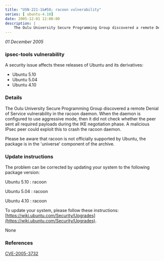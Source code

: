 ```yaml
---
title: "USN-221-1&#58; racoon vulnerability"
series: [ ubuntu-4.10]
date: 2005-12-01 12:00:00
description: |
    The Oulu University Secure Programming Group discovered a remote Denial of Service vulnerability in the racoon daemon. When the daemon is configured to use aggressive mode, then it did not check whether the peer sent all required payloads during the IKE negotiation phase. A malicious IPsec peer could exploit this to crash the racoon daemon.
--- 
```

 
 

*01 December 2005*

### ipsec-tools vulnerability

A security issue affects these releases of Ubuntu and its derivatives:

* Ubuntu 5.10
* Ubuntu 5.04
* Ubuntu 4.10

### Details

The Oulu University Secure Programming Group discovered a remote Denial of Service vulnerability in the racoon daemon. When the daemon is configured to use aggressive mode, then it did not check whether the peer sent all required payloads during the IKE negotiation phase. A malicious IPsec peer could exploit this to crash the racoon daemon.

Please be aware that racoon is not officially supported by Ubuntu, the package is in the &#39;universe&#39; component of the archive.

### Update instructions

The problem can be corrected by updating your system to the following package version:

Ubuntu 5.10
 : racoon 

Ubuntu 5.04
 : racoon 

Ubuntu 4.10
 : racoon 

To update your system, please follow these instructions: [https://wiki.ubuntu.com/Security/Upgrades](https://wiki.ubuntu.com/Security/Upgrades).

None

### References

 
 [CVE-2005-3732](http://people.ubuntu.com/~ubuntu-security/cve/CVE-2005-3732)
 

